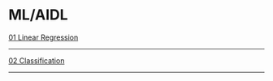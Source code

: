 # ML/AIDL
<a href="https://github.com/richiebthomas/ML/tree/main/Linear%20Regression">01 Linear Regression</a>
<hr>
<a href="https://github.com/richiebthomas/ML/tree/main/Classification">02 Classification</a>
<hr>
